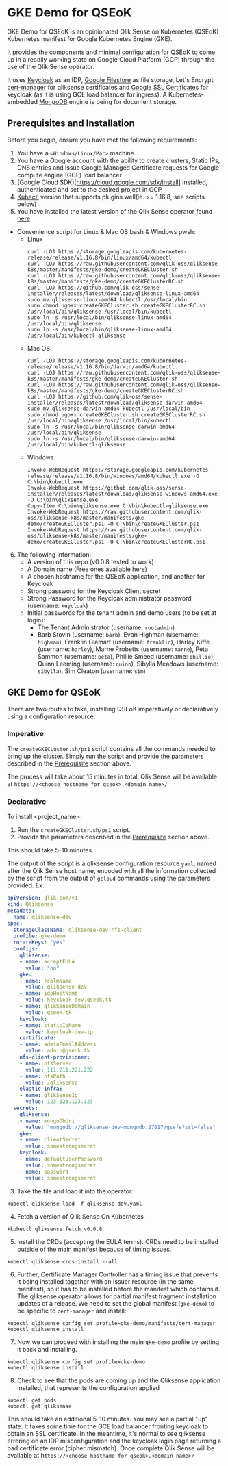 # GKE Demo for QSEoK

GKE Demo for QSEoK is an opinionated Qlik Sense on Kubernetes (QSEoK) Kubernetes manifest for Google Kubernetes Engine (GKE). 

It provides the components and minimal configuration for QSEoK to come up in a readily working state on Google Cloud Platform (GCP) through the use of the Qlik Sense operator.

It uses [Keycloak](https://www.keycloak.org/) as an IDP, [Google Filestore](https://cloud.google.com/filestore) as file storage, Let's Encrypt [cert-manager](https://cert-manager.io/docs/) for qliksense certificates and [Google SSL Certificates](https://cloud.google.com/load-balancing/docs/ssl-certificates/google-managed-certs) for keycloak (as it is using GCE load balancer for ingress). A Kubernetes-embedded [MongoDB](https://www.mongodb.com/kubernetes) engine is being for document storage.

## Prerequisites and Installation

Before you begin, ensure you have met the following requirements:
1. You have a `<Windows/Linux/Mac>` machine.
2. You have a Google account with the ability to create clusters, Static IPs, DNS entries and issue Google Managed Certificate requests for Google compute engine (GCE) load balancer
3. (Google Cloud SDK)[https://cloud.google.com/sdk/install] installed, authenticated and set to the desired project in GCP
4. [Kubectl](https://kubernetes.io/docs/tasks/tools/install-kubectl/) version that supports plugins well(ie. >= 1.16.8, see scripts below)
5. You have installed the latest version of the Qlik Sense operator found [here](https://github.com/qlik-oss/sense-installer)
  - Convenience script for Linux & Mac OS bash & Windows pwsh:
    - Linux
      ```shell
      curl -LOJ https://storage.googleapis.com/kubernetes-release/release/v1.16.8/bin/linux/amd64/kubectl
      curl -LOJ https://raw.githubusercontent.com/qlik-oss/qliksense-k8s/master/manifests/gke-demo/createGKECluster.sh
      curl -LOJ https://raw.githubusercontent.com/qlik-oss/qliksense-k8s/master/manifests/gke-demo/createGKEClusterRC.sh
      curl -LOJ https://github.com/qlik-oss/sense-installer/releases/latest/download/qliksense-linux-amd64
      sudo mv qliksense-linux-amd64 kubectl /usr/local/bin
      sudo chmod ugo+x createGKECluster.sh createGKEClusterRC.sh /usr/local/bin/qliksense /usr/local/bin/kubectl
      sudo ln -s /usr/local/bin/qliksense-linux-amd64 /usr/local/bin/qliksense
      sudo ln -s /usr/local/bin/qliksense-linux-amd64 /usr/local/bin/kubectl-qliksense
      ```
    - Mac OS
      ```shell
      curl -LOJ https://storage.googleapis.com/kubernetes-release/release/v1.16.8/bin/darwin/amd64/kubectl
      curl -LOJ https://raw.githubusercontent.com/qlik-oss/qliksense-k8s/master/manifests/gke-demo/createGKECluster.sh
      curl -LOJ https://raw.githubusercontent.com/qlik-oss/qliksense-k8s/master/manifests/gke-demo/createGKEClusterRC.sh
      curl -LOJ https://github.com/qlik-oss/sense-installer/releases/latest/download/qliksense-darwin-amd64
      sudo mv qliksense-darwin-amd64 kubectl /usr/local/bin
      sudo chmod ugo+x createGKECluster.sh createGKEClusterRC.sh /usr/local/bin/qliksense /usr/local/bin/kubectl
      sudo ln -s /usr/local/bin/qliksense-darwin-amd64 /usr/local/bin/qliksense
      sudo ln -s /usr/local/bin/qliksense-darwin-amd64 /usr/local/bin/kubectl-qliksense
      ```
    - Windows
      ```shell
      Invoke-WebRequest https://storage.googleapis.com/kubernetes-release/release/v1.16.8/bin/windows/amd64/kubectl.exe -O C:\bin\kubectl.exe
      Invoke-WebRequest https://github.com/qlik-oss/sense-installer/releases/latest/download/qliksense-windows-amd64.exe -O C:\bin\qliksense.exe
      Copy-Item C:\bin\qliksense.exe C:\bin\kubectl-qliksense.exe
      Invoke-WebRequest https://raw.githubusercontent.com/qlik-oss/qliksense-k8s/master/manifests/gke-demo/createGKECluster.ps1 -O C:\bin\createGKECluster.ps1
      Invoke-WebRequest https://raw.githubusercontent.com/qlik-oss/qliksense-k8s/master/manifests/gke-demo/createGKECluster.ps1 -O C:\bin\createGKEClusterRC.ps1
      ```
6. The following information:
   * A version of this repo (v0.0.8 tested to work)
   * A Domain name (Free ones available [here](https://www.freenom.com/))
   * A chosen hostname for the QSEoK application, and another for Keycloak
   * Strong password for the Keycloak Client secret
   *  Strong Password for the Keycloak administrator password (username: `keycloak`)
   * Initial passwords for the tenant admin and demo users (to be set at login):
     * The Tenant Administrator (username:  `rootadmin`)
     * Barb Stovin (username: `barb`), Evan Highman (username: `highman`), Franklin Glamart (username: `franklin`), Harley Kiffe (username: `harley`), Marne Probetts (username: `marne`), Peta Sammon (username: `peta`), Phillie Smeed (username: `phillie`), Quinn Leeming (username: `quinn`), Sibylla Meadows (username: `sibylla`), Sim Cleaton (username: `sim`)

## GKE Demo for QSEoK

There are two routes to take, installing QSEoK imperatively or declaratively using a configuration resource.

### Imperative

The `createGKECLuster.sh/ps1` script contains all the commands needed to bring up the cluster. Simply run the script and provide the parameters described in the [Prerequisite](#prerequisites-and-installation) section above.

The process will take about 15 minutes in total. Qlik Sense will be available at `https://<choose hostname for qseok>.<domain name>/`

### Declarative
To install <project_name>:

1. Run the `createGKECluster.sh/ps1` script. 
2. Provide the parameters described in the [Prerequisite](#prerequisites-and-installation) section above.

This should take 5-10 minutes.

The output of the script is a qliksense configuration resource `yaml`, named after the Qlik Sense host name, encoded with all the information collected by the script from the output of `gcloud` commands using the parameters provided:
Ex:
```yaml
apiVersion: qlik.com/v1
kind: Qliksense
metadata:
  name: qliksense-dev
spec:
  storageClassName: qliksense-dev-nfs-client
  profile: gke-demo
  rotateKeys: "yes"
  configs:
    qliksense:
    - name: acceptEULA
      value: "no"
    gke:
    - name: realmName
      value: qliksense-dev
    - name: idpHostName
      value: keycloak-dev.qseok.tk
    - name: qlikSenseDomain
      value: qseok.tk
    keycloak:
    - name: staticIpName
      value: keycloak-dev-ip
    certificate:
    - name: adminEmailAddress
      value: admin@qseok.tk
    nfs-client-provisioner:
    - name: nfsServer
      value: 111.211.221.222
    - name: nfsPath
      value: /qliksense
    elastic-infra:
    - name: qlikSenseIp
      value: 123.123.123.123
  secrets:
    qliksense:
    - name: mongoDbUri
      value: "mongodb://qliksense-dev-mongodb:27017/qsefe?ssl=false"
    gke:
    - name: clientSecret
      value: somestrongsecret
    keycloak:
    - name: defaultUserPassword
      value: somestrongsecret
    - name: password
      value: somestrongsecret
```

3. Take the file and load it into the operator:  
  ```shell
  kubectl qliksense load -f qliksense-dev.yaml
  ```
4. Fetch a version of Qlik Sense On Kubernetes
  ```shell
  kkubectl qliksense fetch v0.0.8
  ```
5. Install the CRDs (accepting the EULA terms). CRDs need to be installed outside of the main manifest because of timing issues.
  ```shell
  kubectl qliksense crds install --all
  ```
6. Further, Certificate Manager Controller has a timing issue that prevents it being installed together with an Issuer resource (in the same manifest), so it has to be installed before the manifest which contains it. The qliksense operator allows for partial manifest fragment installation updates of a release. We need to set the global manifest (`gke-demo`) to be specific to  `cert-manager` and install:
  ```shell
  kubectl qliksense config set profile=qke-demo/manifests/cert-manager
  kubectl qliksense install
  ```
7. Now we can proceed with installing the main `gke-demo` profile by setting it back and installing.
  ```shell
  kubectl qliksense config set profile=qke-demo
  kubectl qliksense install
  ```
8. Check to see that the pods are coming up and the Qliksense application installed, that represents the configuration applied
  ```shell
  kubectl get pods
  kubectl get qliksense
  ```
This should take an additional 5-10 minutes. You may see a partial "up" state. It takes some time for the GCE load balancer fronting keycloak to obtain an SSL certificate. In the meantime, it's normal to see qliksense erroring on an IDP misconfiguration and the keycloak login page returning a bad certificate error (cipher mismatch).
Once complete Qlik Sense will be available at h`ttps://<choose hostname for qseok>.<domain name>/`

  
